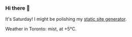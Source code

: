 ### Hi there :wave:

It's Saturday! I might be polishing my [static site generator](https://github.com/bewuethr/pandoc-bash-blog).

Weather in Toronto: mist, at +5°C.
